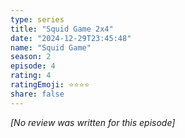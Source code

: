 ```yaml
---
type: series
title: "Squid Game 2x4"
date: "2024-12-29T23:45:48"
name: "Squid Game"
season: 2
episode: 4
rating: 4
ratingEmoji: ⭐️⭐️⭐️⭐️
share: false
---
```


*[No review was written for this episode]*
